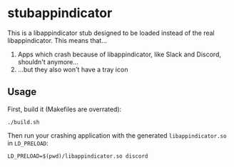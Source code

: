 # stubappindicator
This is a libappindicator stub designed to be loaded instead of the real
libappindicator. This means that...

  1. Apps which crash because of libappindicator, like Slack and Discord, shouldn't anymore...
  2. ...but they also won't have a tray icon

## Usage
First, build it (Makefiles are overrated):

```
./build.sh
```

Then run your crashing application with the generated `libappindicator.so`
in `LD_PRELOAD`:

```
LD_PRELOAD=$(pwd)/libappindicator.so discord
```
